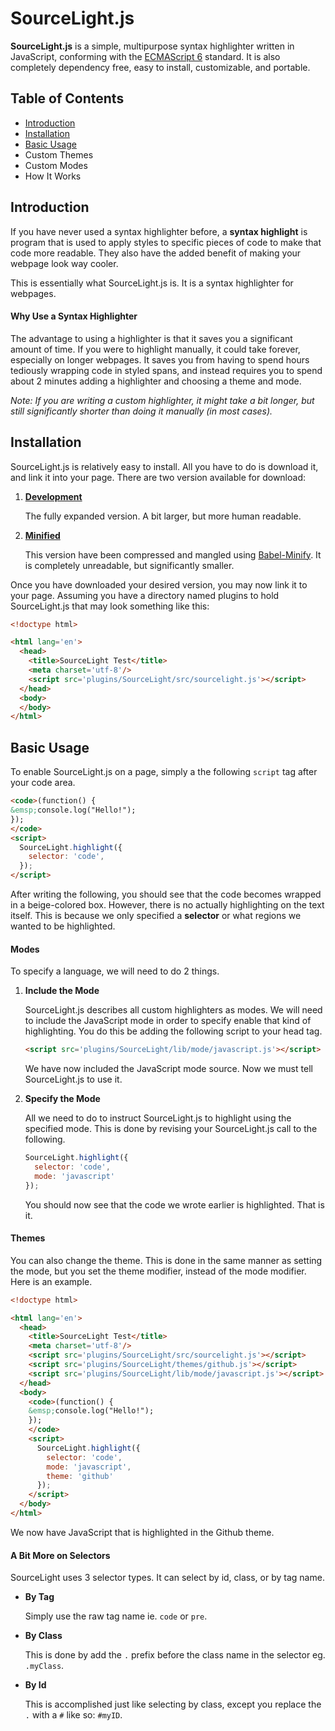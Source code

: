 # SourceLight.js
**SourceLight.js** is a simple, multipurpose syntax highlighter written in JavaScript, conforming with the [ECMAScript 6](https://www.ecma-international.org/ecma-262/6.0/) standard.  It is also completely dependency free, easy to install, customizable, and portable.

## Table of Contents
 - [Introduction](#intro)
 - [Installation](#install)
 - [Basic Usage](#usage)
 - Custom Themes
 - Custom Modes
 - How It Works

## Introduction <a name="intro">
If you have never used a syntax highlighter before, a **syntax highlight** is
program that is used to apply styles to specific pieces of code to make
that code more readable.  They also have the added benefit of making your
webpage look way cooler.

This is essentially what SourceLight.js is.  It is a syntax highlighter for
webpages.

#### Why Use a Syntax Highlighter
The advantage to using a highlighter is that it saves you a significant amount
of time. If you were to highlight manually, it could take forever, especially
on longer webpages.  It saves you from having to spend hours tediously
wrapping code in styled spans, and instead requires you to spend about 2 minutes
adding a highlighter and choosing a theme and mode.

*Note: If you are writing a custom highlighter, it might take a bit longer, but
still significantly shorter than doing it manually (in most cases).*

## Installation <a name="install">
SourceLight.js is relatively easy to install.  All you have to do is download it,
and link it into your page.  There are two version available for download:

 1. **[Development](https://raw.githubusercontent.com/ComedicChimera/SourceLight.js/master/src/sourcelight.js)**

    The fully expanded version.  A bit larger, but more human readable.

 2. **[Minified](https://raw.githubusercontent.com/ComedicChimera/SourceLight.js/master/src/sourcelight.min.js)**

    This version have been compressed and mangled using [Babel-Minify](https://github.com/babel/minify).  It is completely
    unreadable, but significantly smaller.

Once you have downloaded your desired version, you may now link it to your page.
Assuming you have a directory named plugins to hold SourceLight.js that may look
something like this:

``` html
<!doctype html>

<html lang='en'>
  <head>
    <title>SourceLight Test</title>
    <meta charset='utf-8'/>
    <script src='plugins/SourceLight/src/sourcelight.js'></script>
  </head>
  <body>
  </body>
</html>
```

## Basic Usage <a name="usage">
To enable SourceLight.js on a page, simply a the following `script` tag after
your code area.

``` html
<code>(function() {
&emsp;console.log("Hello!");
});
</code>
<script>
  SourceLight.highlight({
    selector: 'code',
  });
</script>
```
After writing the following, you should see that the code becomes wrapped
in a beige-colored box.  However, there is no actually highlighting on the text
itself.  This is because we only specified a **selector** or what regions
we wanted to be highlighted. 

#### Modes
To specify a language, we will need to do
2 things.

 1. **Include the Mode**

    SourceLight.js describes all custom highlighters as modes. We will need
    to include the JavaScript mode in order to specify enable that kind of
    highlighting.  You do this be adding the following script to your
    head tag.

    ``` html
    <script src='plugins/SourceLight/lib/mode/javascript.js'></script>
    ```

    We have now included the JavaScript mode source.  Now we must tell
    SourceLight.js to use it.

 2. **Specify the Mode**

    All we need to do to instruct SourceLight.js to highlight using the
    specified mode.  This is done by revising your SourceLight.js
    call to the following.

    ``` js
    SourceLight.highlight({
      selector: 'code',
      mode: 'javascript'
    });
    ```

    You should now see that the code we wrote earlier is highlighted.  That is
    it.

#### Themes

You can also change the theme.  This is done in the same manner as setting the mode,
but you set the theme modifier, instead of the mode modifier.  Here is an example.

``` html
<!doctype html>

<html lang='en'>
  <head>
    <title>SourceLight Test</title>
    <meta charset='utf-8'/>
    <script src='plugins/SourceLight/src/sourcelight.js'></script>
    <script src='plugins/SourceLight/themes/github.js'></script>
    <script src='plugins/SourceLight/lib/mode/javascript.js'></script>
  </head>
  <body>
    <code>(function() {
    &emsp;console.log("Hello!");
    });
    </code>
    <script>
      SourceLight.highlight({
        selector: 'code',
        mode: 'javascript',
        theme: 'github'
      });
    </script>
  </body>
</html>
```

We now have JavaScript that is highlighted in the Github theme.

#### A Bit More on Selectors

SourceLight uses 3 selector types.  It can select by id, class, or by
tag name.

 - **By Tag**

    Simply use the raw tag name ie. `code` or `pre`.

 - **By Class**

   This is done by add the `.` prefix before the class name in the
   selector eg. `.myClass`.

 - **By Id**

   This is accomplished just like selecting by class, except you replace the
   `.` with a `#` like so: `#myID`.
